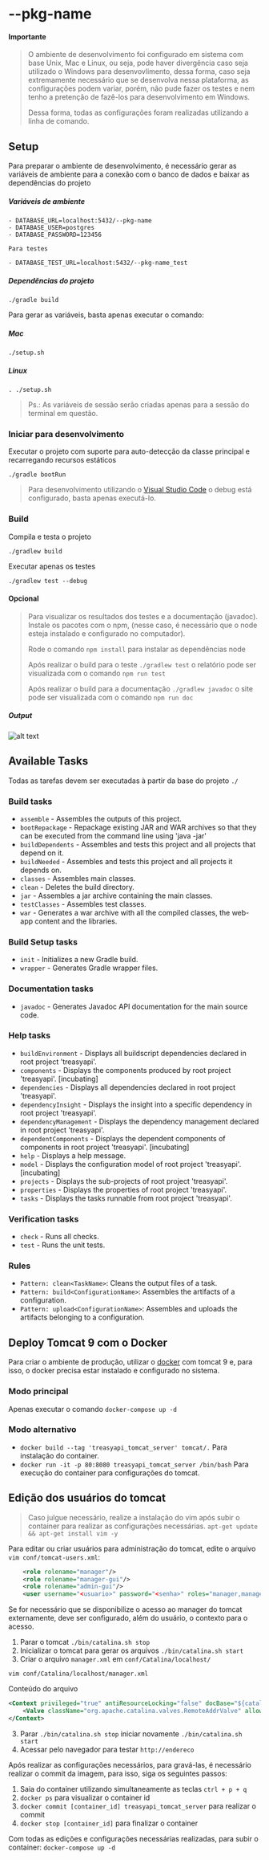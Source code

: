 # --pkg-name


#### Importante

>
> O ambiente de desenvolvimento foi configurado em sistema com base Unix, Mac e Linux, ou seja, pode haver divergência caso seja utilizado o Windows para desenvovlimento, dessa forma, caso seja extremamente necessário que se desenvolva nessa plataforma, as configurações podem variar, porém, não pude fazer os testes e nem tenho a pretenção de fazê-los para desenvolvimento em Windows.
>
> Dessa forma, todas as configurações foram realizadas utilizando a linha de comando.
>

## Setup

Para preparar o ambiente de desenvolvimento, é necessário gerar as variáveis de ambiente para a conexão com o banco de dados e baixar as dependências do projeto

##### Variáveis de ambiente

```text
- DATABASE_URL=localhost:5432/--pkg-name
- DATABASE_USER=postgres
- DATABASE_PASSWORD=123456

Para testes

- DATABASE_TEST_URL=localhost:5432/--pkg-name_test
```

##### Dependências do projeto

```text
./gradle build
```

Para gerar as variáveis, basta apenas executar o comando:

##### Mac

```shell
./setup.sh
```

##### Linux

```shell
. ./setup.sh
```

> Ps.: As variáveis de sessão serão criadas apenas para a sessão do terminal em questão.

### Iniciar para desenvolvimento

Executar o projeto com suporte para auto-detecção da classe principal e recarregando recursos estáticos

```shell
./gradle bootRun
```

> Para desenvolvimento utilizando o [Visual Studio Code](https://code.visualstudio.com/) o debug está configurado, basta apenas executá-lo.

### Build

Compila e testa o projeto

```shell
./gradlew build
```

Executar apenas os testes

```shell
./gradlew test --debug
```

#### Opcional

> Para visualizar os resultados dos testes e a documentação (javadoc). Instale os pacotes com o npm, (nesse caso, é necessário que o node esteja instalado e configurado no computador).
>
> Rode o comando ```npm install``` para instalar as dependências node
>
> Após realizar o build para o teste ```./gradlew test``` o relatório pode ser visualizada com o comando ```npm run test```
>
> Após realizar o build para a documentação ```./gradlew javadoc``` o site pode ser visualizada com o comando ```npm run doc```
>

##### Output

![alt text][test_output]

## Available Tasks

Todas as tarefas devem ser executadas à partir da base do projeto ```./```

### Build tasks

- ```assemble``` - Assembles the outputs of this project.
- ```bootRepackage``` - Repackage existing JAR and WAR archives so that they can be executed from the command line using 'java -jar'
- ```buildDependents``` - Assembles and tests this project and all projects that depend on it.
- ```buildNeeded``` - Assembles and tests this project and all projects it depends on.
- ```classes``` - Assembles main classes.
- ```clean``` - Deletes the build directory.
- ```jar``` - Assembles a jar archive containing the main classes.
- ```testClasses``` - Assembles test classes.
- ```war``` - Generates a war archive with all the compiled classes, the web-app content and the libraries.

### Build Setup tasks

- ```init``` - Initializes a new Gradle build.
- ```wrapper``` - Generates Gradle wrapper files.

### Documentation tasks

- ```javadoc``` - Generates Javadoc API documentation for the main source code.

### Help tasks

- ```buildEnvironment``` - Displays all buildscript dependencies declared in root project 'treasyapi'.
- ```components``` - Displays the components produced by root project 'treasyapi'. [incubating]
- ```dependencies``` - Displays all dependencies declared in root project 'treasyapi'.
- ```dependencyInsight``` - Displays the insight into a specific dependency in root project 'treasyapi'.
- ```dependencyManagement``` - Displays the dependency management declared in root project 'treasyapi'.
- ```dependentComponents``` - Displays the dependent components of components in root project 'treasyapi'. [incubating]
- ```help``` - Displays a help message.
- ```model``` - Displays the configuration model of root project 'treasyapi'. [incubating]
- ```projects``` - Displays the sub-projects of root project 'treasyapi'.
- ```properties``` - Displays the properties of root project 'treasyapi'.
- ```tasks``` - Displays the tasks runnable from root project 'treasyapi'.

### Verification tasks

- ```check``` - Runs all checks.
- ```test``` - Runs the unit tests.

### Rules

- ```Pattern: clean<TaskName>```: Cleans the output files of a task.
- ```Pattern: build<ConfigurationName>```: Assembles the artifacts of a configuration.
- ```Pattern: upload<ConfigurationName>```: Assembles and uploads the artifacts belonging to a configuration.

## Deploy Tomcat 9 com o Docker

Para criar o ambiente de produção, utilizar o [docker](https://www.docker.com/community-edition#/download) com tomcat 9 e, para isso, o docker precisa estar instalado e configurado no sistema.

### Modo principal

Apenas executar o comando ```docker-compose up -d```

### Modo alternativo

- ```docker build --tag 'treasyapi_tomcat_server' tomcat/.``` Para instalação do container.
- ```docker run -it -p 80:8080 treasyapi_tomcat_server /bin/bash``` Para execução do container para configurações do tomcat.

## Edição dos usuários do tomcat

> Caso julgue necessário, realize a instalação do vim após subir o container para realizar as configurações necessárias.
> ```apt-get update && apt-get install vim -y```

Para editar ou criar usuários para administração do tomcat, edite o arquivo ```vim conf/tomcat-users.xml```:

```xml
    <role rolename="manager"/>
    <role rolename="manager-gui"/>
    <role rolename="admin-gui"/>
    <user username="<usuario>" password="<senha>" roles="manager,manager-gui,admin-gui"/>
```

Se for necessário que se disponibilize o acesso ao manager do tomcat externamente, deve ser configurado, além do usuário, o contexto para o acesso.

1. Parar o tomcat ```./bin/catalina.sh stop```
1. Inicializar o tomcat para gerar os arquivos ```./bin/catalina.sh start```
2. Criar o arquivo ```manager.xml``` em ```conf/Catalina/localhost/```

```shell
vim conf/Catalina/localhost/manager.xml
```

Conteúdo do arquivo

```xml
<Context privileged="true" antiResourceLocking="false" docBase="${catalina.home}/webapps/manager">
    <Valve className="org.apache.catalina.valves.RemoteAddrValve" allow="^.*$" />
</Context>
```
3. Parar ```./bin/catalina.sh stop``` iniciar novamente ```./bin/catalina.sh start```
4. Acessar pelo navegador para testar ```http://endereco```

Após realizar as configurações necessários, para gravá-las, é necessário realizar o commit da imagem, para isso, siga os seguintes passos:

1. Saia do container utilizando simultaneamente as teclas ```ctrl + p + q```
2. ```docker ps``` para visualizar o container id
3. ```docker commit [container_id] treasyapi_tomcat_server``` para realizar o commit
4. ```docker stop [container_id]``` para finalizar o container

Com todas as edições e configurações necessárias realizadas, para subir o container: ```docker-compose up -d```

[test_output]: http://res.cloudinary.com/nogsantos/image/upload/v1516807486/test-output_ssk0cm.png "Amostra do resultado do teste"
